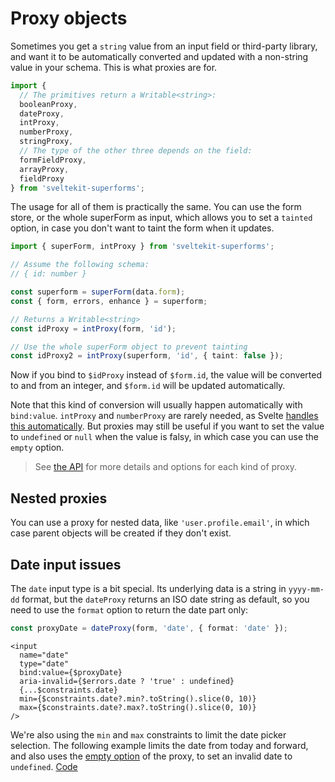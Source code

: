 <script lang="ts">
  import Head from '$lib/Head.svelte'
  import Form from './Form.svelte'
  import Next from '$lib/Next.svelte'
	import SuperDebug from 'sveltekit-superforms'
  import { concepts } from '$lib/navigation/sections'

	export let data;
</script>

# Proxy objects

<Head title="Proxy objects" />

Sometimes you get a `string` value from an input field or third-party library, and want it to be automatically converted and updated with a non-string value in your schema. This is what proxies are for.

```ts
import {
  // The primitives return a Writable<string>:
  booleanProxy,
  dateProxy,
  intProxy,
  numberProxy,
  stringProxy,
  // The type of the other three depends on the field:
  formFieldProxy,
  arrayProxy,
  fieldProxy      
} from 'sveltekit-superforms';
```

The usage for all of them is practically the same. You can use the form store, or the whole superForm as input, which allows you to set a `tainted` option, in case you don't want to taint the form when it updates.

```ts
import { superForm, intProxy } from 'sveltekit-superforms';

// Assume the following schema:
// { id: number }

const superform = superForm(data.form);
const { form, errors, enhance } = superform;

// Returns a Writable<string>
const idProxy = intProxy(form, 'id');

// Use the whole superForm object to prevent tainting
const idProxy2 = intProxy(superform, 'id', { taint: false });
```

Now if you bind to `$idProxy` instead of `$form.id`, the value will be converted to and from an integer, and `$form.id` will be updated automatically.

Note that this kind of conversion will usually happen automatically with `bind:value`. `intProxy` and `numberProxy` are rarely needed, as Svelte [handles this automatically](https://svelte.dev/tutorial/numeric-inputs). But proxies may still be useful if you want to set the value to `undefined` or `null` when the value is falsy, in which case you can use the `empty` option.

> See [the API](/api#proxy-objects) for more details and options for each kind of proxy.

## Nested proxies

You can use a proxy for nested data, like `'user.profile.email'`, in which case parent objects will be created if they don't exist.

## Date input issues

The `date` input type is a bit special. Its underlying data is a string in `yyyy-mm-dd` format, but the `dateProxy` returns an ISO date string as default, so you need to use the `format` option to return the date part only:

```ts
const proxyDate = dateProxy(form, 'date', { format: 'date' });
```

```svelte
<input
  name="date"
  type="date"
  bind:value={$proxyDate}
  aria-invalid={$errors.date ? 'true' : undefined}
  {...$constraints.date}
  min={$constraints.date?.min?.toString().slice(0, 10)}
  max={$constraints.date?.max?.toString().slice(0, 10)}
/>
```

We're also using the `min` and `max` constraints to limit the date picker selection. The following example limits the date from today and forward, and also uses the [empty option](/api#dateproxyform-fieldname-options) of the proxy, to set an invalid date to `undefined`. [Code](https://github.com/ciscoheat/superforms-web/blob/main/src/routes/concepts/proxy-objects/Form.svelte)

<Form {data} />

<Next section={concepts} />
